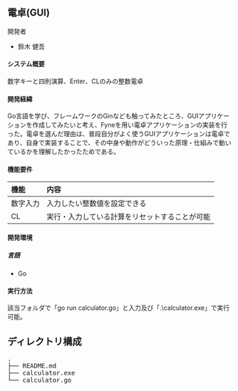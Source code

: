 ## 電卓(GUI)
開発者  
- 鈴木 健吾

#### システム概要  
数字キーと四則演算、Enter、CLのみの整数電卓

#### 開発経緯  
Go言語を学び、フレームワークのGinなども触ってみたところ、GUIアプリケーションを作成してみたいと考え、Fyneを用い電卓アプリケーションの実装を行った。電卓を選んだ理由は、普段自分がよく使うGUIアプリケーションは電卓であり、自身で実装することで、その中身や動作がどういった原理・仕組みで動いているかを理解したかったためである。  


#### 機能要件  
|機能|内容|
|:--|:--|
|数字入力|入力したい整数値を設定できる|
|CL|実行・入力している計算をリセットすることが可能|


#### 開発環境
##### 言語
- Go

#### 実行方法
該当フォルダで「go run calculator.go」と入力及び「.\calculator.exe」で実行可能。



## ディレクトリ構成
<pre>
.
├── README.md
├── calculator.exe
└── calculator.go

</pre>
